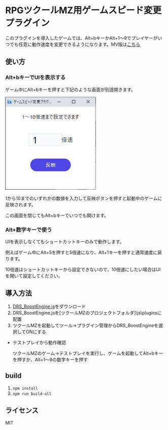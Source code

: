 # RPGツクールMZ用ゲームスピード変更プラグイン

このプラグインを導入したゲームでは、Alt+bキーかAlt+1～9でプレイヤーがいつでも任意に動作速度を変更できるようになります。MV版は[こちら](https://github.com/doujinreviewers/DRS_BoostEngineMV)

## 使い方
### Alt+bキーでUIを表示する

ゲーム中にAlt+bキーを押すと下記のような画面が別途開きます。

![ui](ui.png)

1から10までのいずれかの数値を入力して反映ボタンを押すと起動中のゲームに反映されます。

この画面を閉じてもAlt+bキーでいつでも開けます。

### Alt+数字キーで使う

UIを表示しなくてもショートカットキーのみで動作します。

例えばゲーム中にAlt+5を押すと5倍速になり、Alt+1キーを押すと通常速度に戻ります。

10倍速はショートカットキーから設定できないので、10倍速にしたい場合はUIを開いて設定してください。

## 導入方法
1. [DRS_BoostEngine.js](https://github.com/doujinreviewers/DRS_BoostEngine/releases/download/v1.0.1/DRS_BoostEngine.js)をダウンロード
2. DRS_BoostEngine.jsを\[ツクールMZのプロジェクトフォルダ]\js\pluginsに配置
3. ツクールMZを起動してツール→プラグイン管理からDRS_BoostEngineを選択してONにする

- テストプレイから動作確認

  ツクールMZのゲーム→テストプレイを実行し、ゲームを起動してAlt+bキーを押すか、Alt+1～9の数字キーを押す

## build
1. `npm install`
2. `npm run build-all`

## ライセンス
MIT